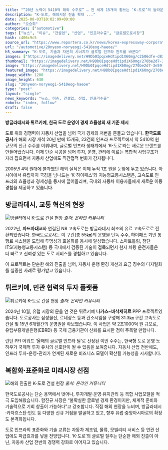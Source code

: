 ```yaml
---
title: "“20년 노력이 5410억 해외 수주로” … 전 세계 15개국 휩쓰는 ‘K-도로’의 놀라운 위력"
description: "K-도로, 해외시장 진출 확대 ..."
date: 2025-08-03T10:02:09+09:00
author: "오승희"
categories: ["automotive"]
tags: ["뉴스", "이슈", "건설업", "산업", "인프라수출", "글로벌도로시장"]
hash: c406c9c5
source_url: "https://www.reportera.co.kr/news/korea-expressway-corporation-overseas-orders/"
url: "/automotive/20nyeon-noryeogi-5410eog-haeoe/"
h5_summary: "K-도로, 기술과 자본의 시너지가 글로벌 인프라 판도를 바꾼다"
images: ["https://imagedelivery.net/H9Db0IpqceHdtipd1X60mg/c2b06dfe-d838-41c8-95da-2d09f2662e00/public", "https://imagedelivery.net/H9Db0IpqceHdtipd1X60mg/53a92c98-52ac-40a0-0d19-57a62cedb800/public", "https://imagedelivery.net/H9Db0IpqceHdtipd1X60mg/270be2d7-3e59-4b7a-8bfe-321270557700/public", "https://imagedelivery.net/H9Db0IpqceHdtipd1X60mg/7c5d88e4-60ad-4640-0974-8e4be109ed00/public"]
thumbnail: "https://imagedelivery.net/H9Db0IpqceHdtipd1X60mg/270be2d7-3e59-4b7a-8bfe-321270557700/public"
image: "https://imagedelivery.net/H9Db0IpqceHdtipd1X60mg/270be2d7-3e59-4b7a-8bfe-321270557700/public"
featured_image: "https://imagedelivery.net/H9Db0IpqceHdtipd1X60mg/270be2d7-3e59-4b7a-8bfe-321270557700/public"
image_width: 1200
image_height: 630
slug: "20nyeon-noryeogi-5410eog-haeoe"
type: "post"
layout: "single"
news_keywords: "뉴스, 이슈, 건설업, 산업, 인프라수출"
robots: "index, follow"
draft: false
---
```


**방글라데시와 튀르키예, 한국 도로 운영이 경제 효율성의 새 기준 제시**

도로 위의 경쟁력이 자동차 산업을 넘어 국가 경제의 저변을 흔들고 있습니다. **한국도로공사**가 해외 시장 개척 20년 만에 15개국, 23건의 인프라 프로젝트에서 약 5410억 원 규모의 신규 수주를 이뤄내며, 글로벌 인프라 생태계에서 ‘K-도로’라는 새로운 브랜드를 만들어냈습니다. 이제 단순 시공을 넘어 투자, 운영, 관리에 이르는 복합적 사업구조가 자리 잡으면서 자동차 산업에도 직간접적 변화가 감지됩니다.

2005년 4억 원대에 불과했던 해외 실적은 이제 누적 1조 원을 눈앞에 두고 있습니다. 아시아에서 유럽까지 국경을 넘나드는 ‘K-하이패스’와 지능형교통시스템은, 고속도로 인프라의 효율성과 경제성을 동시에 끌어올리며, 국내외 자동차 이용자들에게 새로운 이동 경험을 제공하고 있습니다.

## 방글라데시, 교통 혁신의 현장

![방글라데시 K-도로 건설 현장](https://imagedelivery.net/H9Db0IpqceHdtipd1X60mg/53a92c98-52ac-40a0-0d19-57a62cedb800/public)
*출처: 온라인 커뮤니티*


2022년, **파드마대교**와 연결된 N8 고속도로는 방글라데시 최초의 유료 고속도로로 전환되었습니다. 한국도로공사는 이 구간(총 55㎞)의 운영을 단독 수주, 하이패스 기반 통행료 시스템을 도입해 투명성과 효율화를 동시에 달성했습니다. 스마트톨링, 첨단 ITS(지능형교통시스템) 등 국내에서 검증된 기술이 접목되면서 현지 차량 운전자들은 더 빠르고 신뢰성 있는 도로 서비스를 경험하고 있습니다.

이 프로젝트는 단순한 해외 진출을 넘어, 자동차 운행 환경 개선과 요금 징수의 디지털화를 실증한 사례로 평가받고 있습니다.

## 튀르키예, 민관 협력의 투자 플랫폼

![튀르키예 K-도로 건설 현장](https://imagedelivery.net/H9Db0IpqceHdtipd1X60mg/7c5d88e4-60ad-4640-0974-8e4be109ed00/public)
*출처: 온라인 커뮤니티*


2024년 10월, 유럽 시장의 문을 연 것은 튀르키예 **나카스~바삭세히르** PPP 프로젝트였습니다. 도로공사는 삼성물산, 르네상스 등과 컨소시엄을 구성해 31.3㎞ 구간 고속도로 건설 및 15년 6개월간의 운영권을 확보했습니다. 이 사업은 약 2조1000억 원 규모로, 유럽부흥개발은행(EBRD) 등 국제 금융기관이 신뢰를 표시한 점이 주목할 만합니다.

런던 PFI 어워드 ‘올해의 글로벌 인프라 딜’로 선정된 이번 수주는, 한국형 도로 운영 노하우가 국제적 투자 유치의 신호탄이 될 수 있음을 보여줍니다. 자동차 산업 전반에도, 인프라 투자-운영-관리가 연계된 새로운 비즈니스 모델이 확산될 가능성을 시사합니다.

## 복합화·표준화로 미래시장 선점

![해외 진출한 K-도로 건설 현장](https://imagedelivery.net/H9Db0IpqceHdtipd1X60mg/c2b06dfe-d838-41c8-95da-2d09f2662e00/public)
*출처: 온라인 커뮤니티*


한국도로공사는 단순 용역에서 벗어나, 투자개발·운영·유지관리 등 복합 사업모델을 적극 도입해왔습니다. 함진규 사장은 “불확실한 글로벌 경제 환경이지만, 체계적 준비와 기술력으로 기회 창출이 가능하다”고 강조합니다. 직접 해외 현장을 누비며, 방글라데시·카자흐스탄·인도 등 다양한 신규 거점을 발굴하고 있고, 향후 유럽·중앙아시아로의 확장도 본격화됩니다.

도로 인프라의 표준화와 기술 교류는 자동차 제조업, 물류, 모빌리티 서비스 등 연관 산업에도 파급효과를 낳을 전망입니다. ‘K-도로’의 글로벌 질주는 단순한 해외 진출이 아닌, 자동차 산업 전반의 경쟁력 강화로 이어지고 있습니다.
